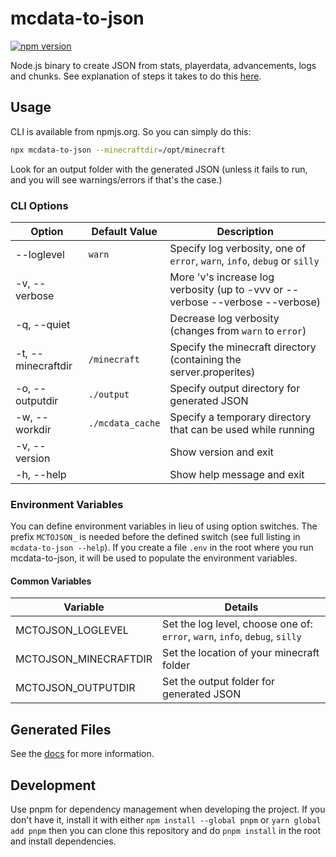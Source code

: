 # mcdata-to-json

[![npm version](https://badge.fury.io/js/mcdata-to-json.svg)](https://badge.fury.io/js/mcdata-to-json)

Node.js binary to create JSON from stats, playerdata, advancements, logs and chunks. See explanation of steps it takes to do this [here](docs/what-happens.md).

## Usage

CLI is available from npmjs.org. So you can simply do this:

```bash
npx mcdata-to-json --minecraftdir=/opt/minecraft
```

Look for an output folder with the generated JSON (unless it fails to run, and you will see warnings/errors if that's the case.)

### CLI Options

| Option             | Default Value    | Description                                                                    |
| ------------------ | ---------------- | ------------------------------------------------------------------------------ |
| --loglevel         | `warn`           | Specify log verbosity, one of `error`, `warn`, `info`, `debug` or `silly`      |
| -v, --verbose      |                  | More 'v's increase log verbosity (up to -vvv or --verbose --verbose --verbose) |
| -q, --quiet        |                  | Decrease log verbosity (changes from `warn` to `error`)                        |
| -t, --minecraftdir | `/minecraft`     | Specify the minecraft directory (containing the server.properites)             |
| -o, --outputdir    | `./output`       | Specify output directory for generated JSON                                    |
| -w, --workdir      | `./mcdata_cache` | Specify a temporary directory that can be used while running                   |
| -v, --version      |                  | Show version and exit                                                          |
| -h, --help         |                  | Show help message and exit                                                     |

### Environment Variables

You can define environment variables in lieu of using option switches. The prefix `MCTOJSON_` is needed before the defined switch (see full listing in `mcdata-to-json --help`). If you create a file `.env` in the root where you run mcdata-to-json, it will be used to populate the environment variables.

#### Common Variables

| Variable              | Details                                                                     |
| --------------------- | --------------------------------------------------------------------------- |
| MCTOJSON_LOGLEVEL     | Set the log level, choose one of: `error`, `warn`, `info`, `debug`, `silly` |
| MCTOJSON_MINECRAFTDIR | Set the location of your minecraft folder                                   |
| MCTOJSON_OUTPUTDIR    | Set the output folder for generated JSON                                    |

## Generated Files

See the [docs](docs/created-files.md) for more information.

## Development

Use pnpm for dependency management when developing the project. If you don't have it, install it with either `npm install --global pnpm` or `yarn global add pnpm` then you can clone this repository and do `pnpm install` in the root and install dependencies.
